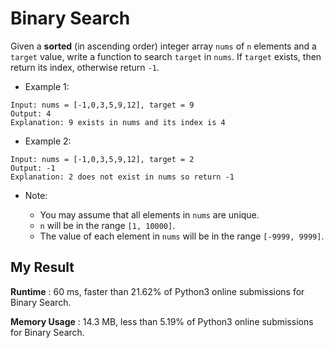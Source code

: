 # Binary Search

Given a **sorted** (in ascending order) integer array `nums` of `n` elements and a `target` value, write a function to search `target` in `nums`. If `target` exists, then return its index, otherwise return `-1`.


- Example 1:

```
Input: nums = [-1,0,3,5,9,12], target = 9
Output: 4
Explanation: 9 exists in nums and its index is 4
```

- Example 2:

```
Input: nums = [-1,0,3,5,9,12], target = 2
Output: -1
Explanation: 2 does not exist in nums so return -1
```


- Note:

  - You may assume that all elements in `nums` are unique.
  - `n` will be in the range `[1, 10000]`.
  - The value of each element in `nums` will be in the range `[-9999, 9999]`.
  

## My Result

**Runtime** : 60 ms, faster than 21.62% of Python3 online submissions for Binary Search.

**Memory Usage** : 14.3 MB, less than 5.19% of Python3 online submissions for Binary Search.
